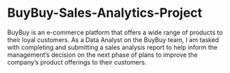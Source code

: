 # BuyBuy-Sales-Analytics-Project
BuyBuy is an e-commerce platform that offers a wide range of products to their loyal customers. As a Data Analyst on the BuyBuy team, I am tasked with completing and submitting a sales analysis report to help inform the management’s decision on the next phase of plans to improve the company’s product offerings to their customers.
